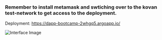 ### Remember to install metamask and swtiching over to the kovan test-network to get access to the deployment.

Deployment: https://dapp-bootcamp-2whgq5.argoapp.io/

![Interface Image](https://user-images.githubusercontent.com/65162182/162433293-05e26574-3905-4212-b746-82199c866d5d.png)
